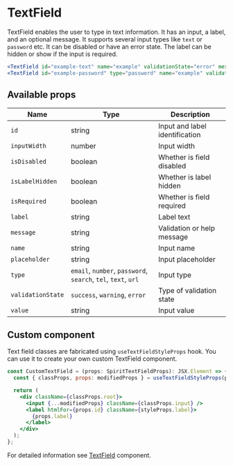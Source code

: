 # TextField

TextField enables the user to type in text information. It has an input, a
label, and an optional message. It supports several input types like `text` or
`password` etc. It can be disabled or have an error state. The label can be
hidden or show if the input is required.

```jsx
<TextField id="example-text" name="example" validationState="error" message="validation failed" isRequired />
<TextField id="example-password" type="password" name="example" validationState="error" message="validation failed" isRequired />
```

## Available props

| Name              | Type                                                          | Description                    |
| ----------------- | ------------------------------------------------------------- | ------------------------------ |
| `id`              | string                                                        | Input and label identification |
| `inputWidth`      | number                                                        | Input width                    |
| `isDisabled`      | boolean                                                       | Whether is field disabled      |
| `isLabelHidden`   | boolean                                                       | Whether is label hidden        |
| `isRequired`      | boolean                                                       | Whether is field required      |
| `label`           | string                                                        | Label text                     |
| `message`         | string                                                        | Validation or help message     |
| `name`            | string                                                        | Input name                     |
| `placeholder`     | string                                                        | Input placeholder              |
| `type`            | `email`, `number`, `password`, `search`, `tel`, `text`, `url` | Input type                     |
| `validationState` | `success`, `warning`, `error`                                 | Type of validation state       |
| `value`           | string                                                        | Input value                    |

## Custom component

Text field classes are fabricated using `useTextFieldStyleProps` hook. You can use it to create your own custom TextField component.

```jsx
const CustomTextField = (props: SpiritTextFieldProps): JSX.Element => {
  const { classProps, props: modifiedProps } = useTextFieldStyleProps(props);

  return (
    <div className={classProps.root}>
      <input {...modifiedProps} className={classProps.input} />
      <label htmlFor={props.id} className={styleProps.label}>
        {props.label}
      </label>
    </div>
  );
};
```

For detailed information see [TextField](https://github.com/lmc-eu/spirit-design-system/blob/main/packages/web/src/components/TextField/README.md) component.
